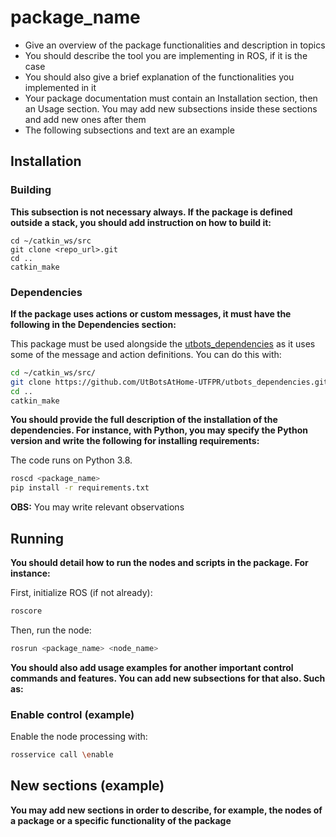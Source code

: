 # package_name
- Give an overview of the package functionalities and description in topics
- You should describe the tool you are implementing in ROS, if it is the case
- You should also give a brief explanation of the functionalities you implemented in it
- Your package documentation must contain an Installation section, then an Usage section. You may add new subsections inside these sections and add new ones after them
- The following subsections and text are an example

## Installation

### Building

**This subsection is not necessary always. If the package is defined outside a stack, you should add instruction on how to build it:**
```
cd ~/catkin_ws/src
git clone <repo_url>.git
cd ..
catkin_make
```

### Dependencies

**If the package uses actions or custom messages, it must have the following in the Dependencies section:**

This package must be used alongside the [utbots_dependencies](https://github.com/UtBotsAtHome-UTFPR/utbots_dependencies) as it uses some of the message and action definitions. You can do this with:

```bash
cd ~/catkin_ws/src/
git clone https://github.com/UtBotsAtHome-UTFPR/utbots_dependencies.git
cd ..
catkin_make
```

**You should provide the full description of the installation of the dependencies. For instance, with Python, you may specify the Python version and write the following for installing requirements:**

The code runs on Python 3.8.

```bash
roscd <package_name>
pip install -r requirements.txt
```

**OBS:** You may write relevant observations

## Running
**You should detail how to run the nodes and scripts in the package. For instance:**

First, initialize ROS (if not already):
```bash
roscore
```
Then, run the node:
```bash
rosrun <package_name> <node_name>
```

**You should also add usage examples for another important control commands and features. You can add new subsections for that also. Such as:**

### Enable control (example)

Enable the node processing with:

```bash
rosservice call \enable
```

## New sections (example)
**You may add new sections in order to describe, for example, the nodes of a package or a specific functionality of the package**